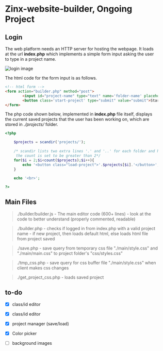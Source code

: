 # Zinx-website-builder, Ongoing Project
## Login
The web platform needs an HTTP server for hosting the webpage. It loads at the url **index.php** which implements a simple form input asking the user to type in a project name.

![login image](https://github.com/OrionMonk/zinx-website-builder/blob/master/image_files/loginimage.png)

The html code for the form input is as follows. 

```html
<!-- html form -->
<form action="builder.php" method="post">
		<input id="project-name" type="text" name='folder-name' placeholder="Project Name"/>
		<button class='start-project' type="submit" value="submit">Start Project</button>
</form>
```
The php code shown below, implemented in **index.php** file itself, displays the current saved projects that the user has been working on, which are stored in *./projects/* folder.
```php
<?php

	$projects = scandir('projects/');
	
	/* scandir lists two extra lines '.' and '..' for each folder and hence 
	 the count is set to be greater than 2*/
	for($i = 2;$i<count($projects);$i++){
		echo '<button class="load-project">'.$projects[$i].'</button>';
	}
	
	echo '<br>';

?>
```

## Main Files

> ./builder/builder.js - The main editor code (600+ lines) - look at the code to better understand (properly commented, readable)

> ./builder.php - checks if logged in from index.php with a valid project name - if new project, then loads default html, else loads html file from project saved

> ./save.php - save query from temporary css file "./main/style.css" and "./main/main.css" to project folder's "css/styles.css"

> ./tmp_css.php - save query for css buffer file "./main/style.css" when client makes css changes

> ./get_project_css.php - loads saved project

## to-do
 - [x] class/id editor

 - [x] class/id editor 

 - [x] project manager (save/load)

 - [x] Color picker

 - [ ] background images
